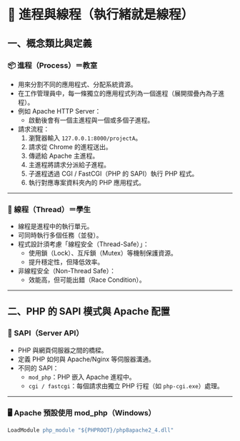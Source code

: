 # 🚋 進程與線程（執行緒就是線程）

## 一、概念類比與定義

### 📦 進程（Process）＝教室

- 用來分割不同的應用程式、分配系統資源。
- 在工作管理員中，每一條獨立的應用程式列為一個進程（展開摺疊內為子進程）。
- 例如 Apache HTTP Server：
  - 啟動後會有一個主進程與一個或多個子進程。
- 請求流程：
  1. 瀏覽器輸入 `127.0.0.1:8000/projectA`。
  2. 請求從 Chrome 的進程送出。
  3. 傳遞給 Apache 主進程。
  4. 主進程將請求分派給子進程。
  5. 子進程透過 CGI / FastCGI（PHP 的 SAPI）執行 PHP 程式。
  6. 執行對應專案資料夾內的 PHP 應用程式。

---

### 🧵 線程（Thread）＝學生

- 線程是進程中的執行單元。
- 可同時執行多個任務（並發）。
- 程式設計須考慮「線程安全（Thread-Safe）」：
  - 使用鎖（Lock）、互斥鎖（Mutex）等機制保護資源。
  - 提升穩定性，但降低效率。
- 非線程安全（Non-Thread Safe）：
  - 效能高，但可能出錯（Race Condition）。

---

## 二、PHP 的 SAPI 模式與 Apache 配置

### 📎 SAPI（Server API）

- PHP 與網頁伺服器之間的橋樑。
- 定義 PHP 如何與 Apache/Nginx 等伺服器溝通。
- 不同的 SAPI：
  - `mod_php`：PHP 嵌入 Apache 進程中。
  - `cgi / fastcgi`：每個請求由獨立 PHP 行程（如 `php-cgi.exe`）處理。

---

### 🖥️ Apache 預設使用 mod_php（Windows）

```apache
LoadModule php_module "${PHPROOT}/php8apache2_4.dll"
